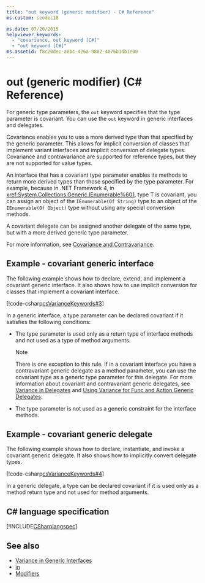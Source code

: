 ```yaml
---
title: "out keyword (generic modifier) - C# Reference"
ms.custom: seodec18

ms.date: 07/20/2015
helpviewer_keywords: 
  - "covariance, out keyword [C#]"
  - "out keyword [C#]"
ms.assetid: f8c20dec-a8bc-426a-9882-4076b1db1e00
---
```

# out (generic modifier) (C# Reference)

For generic type parameters, the `out` keyword specifies that the type parameter is covariant. You can use the `out` keyword in generic interfaces and delegates.

Covariance enables you to use a more derived type than that specified by the generic parameter. This allows for implicit conversion of classes that implement variant interfaces and implicit conversion of delegate types. Covariance and contravariance are supported for reference types, but they are not supported for value types.

An interface that has a covariant type parameter enables its methods to return more derived types than those specified by the type parameter. For example, because in .NET Framework 4, in <xref:System.Collections.Generic.IEnumerable%601>, type T is covariant, you can assign an object of the `IEnumerable(Of String)` type to an object of the `IEnumerable(Of Object)` type without using any special conversion methods.

A covariant delegate can be assigned another delegate of the same type, but with a more derived generic type parameter.

For more information, see [Covariance and Contravariance](../../programming-guide/concepts/covariance-contravariance/index.md).

## Example - covariant generic interface

The following example shows how to declare, extend, and implement a covariant generic interface. It also shows how to use implicit conversion for classes that implement a covariant interface.

[!code-csharp[csVarianceKeywords#3](~/samples/snippets/csharp/VS_Snippets_VBCSharp/csvariancekeywords/cs/program.cs#3)]

In a generic interface, a type parameter can be declared covariant if it satisfies the following conditions:

- The type parameter is used only as a return type of interface methods and not used as a type of method arguments.

    > [!NOTE]
    > There is one exception to this rule. If in a covariant interface you have a contravariant generic delegate as a method parameter, you can use the covariant type as a generic type parameter for this delegate. For more information about covariant and contravariant generic delegates, see [Variance in Delegates](../../programming-guide/concepts/covariance-contravariance/variance-in-delegates.md) and [Using Variance for Func and Action Generic Delegates](../../programming-guide/concepts/covariance-contravariance/using-variance-for-func-and-action-generic-delegates.md).

- The type parameter is not used as a generic constraint for the interface methods.

## Example - covariant generic delegate

The following example shows how to declare, instantiate, and invoke a covariant generic delegate. It also shows how to implicitly convert delegate types.

[!code-csharp[csVarianceKeywords#4](~/samples/snippets/csharp/VS_Snippets_VBCSharp/csvariancekeywords/cs/program.cs#4)]

In a generic delegate, a type can be declared covariant if it is used only as a method return type and not used for method arguments.

## C# language specification

[!INCLUDE[CSharplangspec](~/includes/csharplangspec-md.md)]

## See also

- [Variance in Generic Interfaces](../../programming-guide/concepts/covariance-contravariance/variance-in-generic-interfaces.md)
- [in](in-generic-modifier.md)
- [Modifiers](modifiers.md)